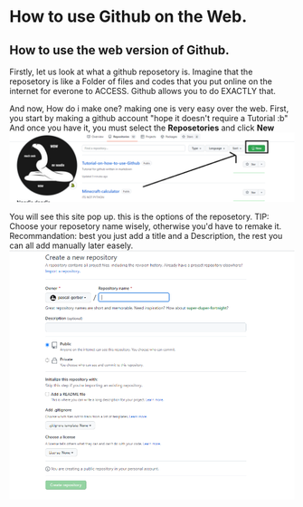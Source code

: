 # How to use Github on the Web.

## How to use the web version of Github.

Firstly, let us look at what a github reposetory is.
Imagine that the reposetory is like a Folder of files and codes that you put online on the internet for everone to ACCESS.
Github allows you to do EXACTLY that.


And now, How do i make one?
making one is very easy over the web.
First, you start by making a github account "hope it doesn't require a Tutorial :b"
And once you have it, you must select the **Reposetories** and click **New**
![Random Image](https://github.com/pascal-gerber/Tutorial-on-how-to-use-Github/blob/main/Create%20The%20First%20Reposetory.PNG)


You will see this site pop up.
this is the options of the reposetory.
TIP: Choose your reposetory name wisely, otherwise you'd have to remake it.
Recommandation: best you just add a title and a Description, the rest you can all add manually later easely.
![Random Image](https://github.com/pascal-gerber/Tutorial-on-how-to-use-Github/blob/main/Options.PNG)